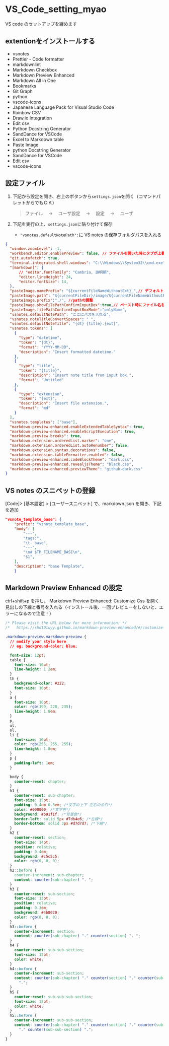 # VS_Code_setting_myao

VS code のセットアップを纏めます

## extentionをインストールする

- vsnotes
- Prettier - Code formatter
- markdownlint
- Markdown Checkbox
- Markdown Preview Enhanced
- Markdown All in One
- Bookmarks
- Git Graph
- python
- vscode-icons
- Japanese Language Pack for Visual Studio Code
- Rainbow CSV
- Draw.io Integration
- Edit csv
- Python Docstring Generator
- SandDance for VSCode
- Excel to Markdown table
- Paste Image
- python Docstring Generator
- SandDance for VSCode
- Edit csv
- vscode-icons

## 設定ファイル

1. 下記から設定を開き、右上のボタンから`settings.json`を開く（コマンドパレットからでもＯＫ）

   > ファイル　 → 　ユーザ設定　 → 　設定　 → 　ユーザ

1. 下記を実行の上、`settings.json`に貼り付けて保存

   - `"vsnotes.defaultNotePath":`に VS notes の保存フォルダパスを入れる

```json
{
  "window.zoomLevel": -1,
  "workbench.editor.enablePreview": false, // ファイルを開いた時にタブが上書きされる問題を回避
  "git.autofetch": true,
  "terminal.integrated.shell.windows": "C:\\Windows\\System32\\cmd.exe",
  "[markdown]": {
      // "editor.fontFamily": "Cambria, 游明朝",
      "editor.lineHeight": 24,
      "editor.fontSize": 14,
  },
  "pasteImage.namePrefix": "${currentFileNameWithoutExt}_",// デフォルトのファイル名の頭にmarkdown名をつける
  "pasteImage.path": "${currentFileDir}/image/${currentFileNameWithoutExt}/",//(markdownファイルのディレクトリ内)/img内に画像を保存
  "pasteImage.prefix":"./", //pathの調整
  "pasteImage.showFilePathConfirmInputBox":true,// ペースト時にファイル名を変更する
  "pasteImage.filePathConfirmInputBoxMode":"onlyName",
  "vsnotes.defaultNotePath": "ここにパスを入れる",
  "vsnotes.noteTitleConvertSpaces": " ",
  "vsnotes.defaultNoteTitle": "{dt} {title}.{ext}",
  "vsnotes.tokens": [
    {
      "type": "datetime",
      "token": "{dt}",
      "format": "YYYY-MM-DD",
      "description": "Insert formatted datetime."
    },
    {
      "type": "title",
      "token": "{title}",
      "description": "Insert note title from input box.",
      "format": "Untitled"
    },
    {
      "type": "extension",
      "token": "{ext}",
      "description": "Insert file extension.",
      "format": "md"
    }
  ],
  "vsnotes.templates": ["base"],
  "markdown-preview-enhanced.enableExtendedTableSyntax": true,
  "markdown-preview-enhanced.enableScriptExecution": true,
  "markdown.preview.breaks": true,
  "markdown.extension.orderedList.marker": "one",
  "markdown.extension.orderedList.autoRenumber": false,
  "markdown.extension.syntax.decorations": false,
  "markdown.extension.tableFormatter.enabled": false,
  "markdown-preview-enhanced.codeBlockTheme": "dark.css",
  "markdown-preview-enhanced.revealjsTheme": "black.css",
  "markdown-preview-enhanced.previewTheme": "github-dark.css"
}
```

## VS notes のスニペットの登録

[Code]> [基本設定] > [ユーザースニペット] で、markdown.json を開き、下記を追加

```json
"vsnote_template_base": {
    "prefix": "vsnote_template_base",
    "body": [
        "---",
        "tags:",
        "\t- base",
        "---",
        "\n# $TM_FILENAME_BASE\n",
        "$1",
    ],
    "description": "base Template",
    }
```

## Markdown Preview Enhanced の設定

ctrl+shift+p を押し、 Markdown Preview Enhanced: Customize Css を開く
見出しの下線と番号を入れる（インストール後、一回プレビューをしないと、エラーになるので注意！）

```css
/* Please visit the URL below for more information: */
/*   https://shd101wyy.github.io/markdown-preview-enhanced/#/customize-css */

.markdown-preview.markdown-preview {
  // modify your style here
  // eg: background-color: blue;

  font-size: 12pt;
  table {
    font-size: 10pt;
    line-height: 1.2em;
  }
  th {
    background-color: #222;
    font-size: 10pt;
  }
  a {
    font-size: 10pt;
    color: rgb(199, 228, 235);
    line-height: 1.8em;
  }
  p,
  ul,
  ol,
  li {
    font-size: 10pt;
    color: rgb(255, 255, 255);
    line-height: 1.8em;
  }
  p {
    padding-left: 1em;
  }

  body {
    counter-reset: chapter;
  }
  h1 {
    counter-reset: sub-chapter;
    font-size: 15pt;
    padding: 0.4em 0.5em; /*文字の上下 左右の余白*/
    color: #000000; /*文字色*/
    background: #b91f1f; /*背景色*/
    border-left: solid 5px #7db4e6; /*左線*/
    border-bottom: solid 3px #d7d7d7; /*下線*/
  }
  h2 {
    counter-reset: section;
    font-size: 14pt;
    position: relative;
    padding: 0.4em;
    background: #c5c5c5;
    color: rgb(0, 0, 0);
  }
  h2::before {
    counter-increment: sub-chapter;
    content: counter(sub-chapter) ". ";
  }
  h3 {
    counter-reset: sub-section;
    font-size: 13pt;
    position: relative;
    padding: 0.3em;
    background: #4b8020;
    color: rgb(0, 0, 0);
  }
  h3::before {
    counter-increment: section;
    content: counter(sub-chapter) "." counter(section) ". ";
  }
  h4 {
    counter-reset: sub-sub-section;
    font-size: 12pt;
    color: white;
  }
  h4::before {
    counter-increment: sub-section;
    content: counter(sub-chapter) "." counter(section) "." counter(sub-section)
      ".";
  }
  h5 {
    counter-reset: sub-sub-sub-section;
    font-size: 12pt;
    color: white;
  }
  h5::before {
    counter-increment: sub-sub-section;
    content: counter(sub-chapter) "." counter(section) "." counter(sub-section)
      "." counter(sub-sub-section) ".";
  }
}

```
